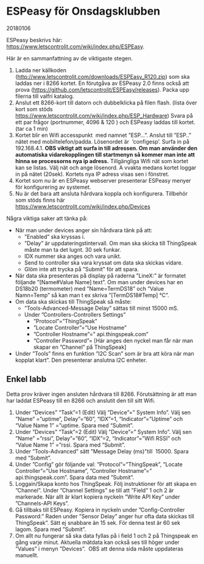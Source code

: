 # ESPeasy för Onsdagsklubben
20180106

ESPeasy beskrivs här: 
https://www.letscontrolit.com/wiki/index.php/ESPEasy.

Här är en sammanfattning av de viktigaste stegen.

1. Ladda ner källkoden (http://www.letscontrolit.com/downloads/ESPEasy_R120.zip) som ska laddas ner i 8266 kortet. 
En förutgåva av ESPeasy 2.0 finns också att prova (https://github.com/letscontrolit/ESPEasy/releases). 
Packa upp filerna till valfri katalog.
2. Anslut ett 8266-kort till datorn och dubbelklicka på filen flash. 
(lista över kort som stöds https://www.letscontrolit.com/wiki/index.php/ESP_Hardware)
Svara på ett par frågor (portnummer, 4096 & 120 ) och ESPeasy laddas till kortet. (tar ca 1 min)
3. Kortet blir en Wifi accesspunkt  med namnet ”ESP…”. 
Anslut till ”ESP..” nätet med mobiltelefon/padda. Lösenordet är  ’configesp’. 
Surfa in på 192.168.4.1. 
**OBS viktigt att surfa in till adressen. Om man använder den automatiska vidarekopplingen till startmenyn så kommer man
inte att hinna se processorns nya ip adress.** 
Tillgängliga Wifi nät som kortet kan se listas. Välj nät och ange lösenord. A
vvakta medans kortet loggar in på nätet
(20sek). Kortets nya IP adress visas sen i fönstret.
4. Kortet som nu är en ESPeasy webserver presenterar ESPeasy menyer för konfigurering av systemet.
5. Nu är det bara att ansluta hårdvara koppla och konfigurera. 
Tillbehör som stöds finns här https://www.letscontrolit.com/wiki/index.php/Devices

Några viktiga saker att tänka på:

* När man under devices anger sin hårdvara tänk på att:
   * ”Enabled” ska kryssas i.
   * ”Delay” är uppdateringstintervall. Om man ska skicka till ThingSpeak måste man ta det lugnt. 30 sek funkar.
   * IDX nummer ska anges och vara unikt.
   * Send to controller ska vara kryssat om data ska skickas vidare.
   * Glöm inte att trycka på ”Submit” för att spara.
* När data ska presenteras på display på raderna ”LineX:” är formatet följande ”[Name#Value Name] text”. Om man under devices har en DS18b20
(termometer) med ”Name=TermDS18” och ”Value Namn=Temp” så kan man t ex skriva ”[TermDS18#Temp] °C”.
* Om data ska skickas till ThingSpeak så måste: 
   * ”Tools-Advanced-Message Delay” sättas till minst 15000 mS. 
   * Under ”Controllers-Controllers Settings”
      * ”Protocol”=”ThingSpeak”
      * ”Locate Controller”=”Use Hostname”
      * ”Controller Hostname”=” api.thingspeak.com”
      * “Controller Password”= [Här anges den nyckel man får när man skapar en ”Channel” på ThingSpeak]
* Under ”Tools” finns en funktion ”I2C Scan” som är bra att köra när man kopplat klart”. Den presenterar anslutna I2C enheter.

## Enkel labb

Detta prov kräver ingen ansluten hårdvara till 8266. Förutsättning är att man har laddat ESPeasy till en 8266 och anslutit den till sitt Wifi.

1. Under ”Devices” “Task”=1 (Edit) Välj ”Device”=” System Info”. Välj sen ”Name” =”uptime”, Delay”=”60”, “IDX”=1, “Indicator”=”Uptime”
och “Value Name 1” =”uptime. Spara med “Submit”.
2. Under ”Devices” “Task”=2 (Edit) Välj ”Device”=” System Info”. Välj sen ”Name” =”rssi”, Delay”=”60”, “IDX”=2, “Indicator”=”Wifi
RSSI” och “Value Name 1” =”rssi. Spara med “Submit”.
3. Under ”Tools-Advanced” sätt ”Message Delay (ms)”till  15000. Spara med “Submit”.
4. Under ”Config” gör följande val: ”Protocol”=”ThingSpeak”,
”Locate Controller”=”Use Hostname”, ”Controller Hostname”=” api.thingspeak.com”. Spara
data med ”Submit”.
5. Loggain/Skapa konto hos ThingSpeak. Följ instruktioner för att skapa en ”Channel”. 
Under ”Channel Settings” se till att ”Field” 1 och 2 är markerade.
När allt är klart kopiera nyckeln ”Write API Key” under ”Channels-API Keys”.
6. Gå tillbaks till ESPeasy. Kopiera in nyckeln under ”Config-Controller Password:” Raden under ”Sensor Delay” anger hur ofta data skickas till ThingSpeak”. Sätt ej
snabbare än 15 sek. För denna test är 60 sek lagom. Spara med ”Submit”.
7. Om allt nu fungerar så ska data fyllas på i field 1 och 2 på Thingspeak en gång varje minut. Aktuella mätdata kan också ses till höger under ”Values” i menyn ”Devices”.  OBS att denna sida måste uppdateras manuellt.













